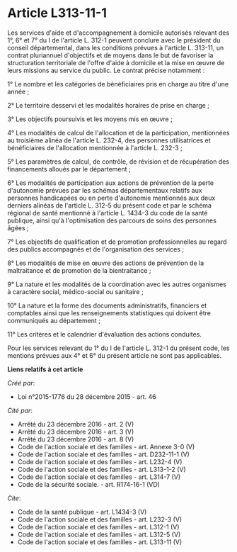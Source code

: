 # Article L313-11-1

Les services d'aide et d'accompagnement à domicile autorisés relevant des 1°, 6° et 7° du I de l'article L. 312-1 peuvent
conclure avec le président du conseil départemental, dans les conditions prévues à l'article L. 313-11, un contrat
pluriannuel d'objectifs et de moyens dans le but de favoriser la structuration territoriale de l'offre d'aide à domicile et
la mise en œuvre de leurs missions au service du public. Le contrat précise notamment : 

1° Le nombre et les catégories de bénéficiaires pris en charge au titre d'une année ; 

2° Le territoire desservi et les modalités horaires de prise en charge ; 

3° Les objectifs poursuivis et les moyens mis en œuvre ; 

4° Les modalités de calcul de l'allocation et de la participation, mentionnées au troisième alinéa de l'article L. 232-4, des
personnes utilisatrices et bénéficiaires de l'allocation mentionnée à l'article L. 232-3 ; 

5° Les paramètres de calcul, de contrôle, de révision et de récupération des financements alloués par le département ; 

6° Les modalités de participation aux actions de prévention de la perte d'autonomie prévues par les schémas départementaux
relatifs aux personnes handicapées ou en perte d'autonomie mentionnés aux deux derniers alinéas de l'article L. 312-5 du
présent code et par le schéma régional de santé mentionné à l'article L. 1434-3 du code de la santé publique, ainsi qu'à
l'optimisation des parcours de soins des personnes âgées ; 

7° Les objectifs de qualification et de promotion professionnelles au regard des publics accompagnés et de l'organisation des
services ; 

8° Les modalités de mise en œuvre des actions de prévention de la maltraitance et de promotion de la bientraitance ; 

9° La nature et les modalités de la coordination avec les autres organismes à caractère social, médico-social ou sanitaire ; 

10° La nature et la forme des documents administratifs, financiers et comptables ainsi que les renseignements statistiques
qui doivent être communiqués au département ; 

11° Les critères et le calendrier d'évaluation des actions conduites. 

Pour les services relevant du 1° du I de l'article L. 312-1 du présent code, les mentions prévues aux 4° et 6° du présent
article ne sont pas applicables.

**Liens relatifs à cet article**

_Créé par_:

  - Loi n°2015-1776 du 28 décembre 2015 - art. 46

_Cité par_:

  - Arrêté du 23 décembre 2016 - art. 2 (V)
  - Arrêté du 23 décembre 2016 - art. 3 (V)
  - Arrêté du 23 décembre 2016 - art. 8 (V)
  - Code de l'action sociale et des familles - art. Annexe 3-0 (V)
  - Code de l'action sociale et des familles - art. D232-11-1 (V)
  - Code de l'action sociale et des familles - art. L232-4 (V)
  - Code de l'action sociale et des familles - art. L313-1-2 (V)
  - Code de l'action sociale et des familles - art. L314-7 (V)
  - Code de la sécurité sociale. - art. R174-16-1 (VD)

_Cite_:

  - Code de la santé publique - art. L1434-3 (V)
  - Code de l'action sociale et des familles - art. L232-3 (V)
  - Code de l'action sociale et des familles - art. L312-1 (V)
  - Code de l'action sociale et des familles - art. L312-5 (V)
  - Code de l'action sociale et des familles - art. L313-11 (V)
